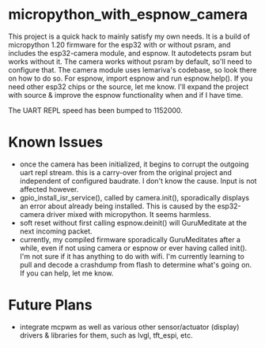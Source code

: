 # micropython_with_espnow_camera

This project is a quick hack to mainly satisfy my own needs. It is a build of micropython 1.20 firmware for the esp32 with or without psram, and includes the esp32-camera module, and espnow. It autodetects psram but works without it. The camera works without psram by default, so'll need to configure that. The camera module uses lemariva's codebase, so look there on how to do so. For espnow, import espnow and run espnow.help(). If you need other esp32 chips or the source, let me know. I'll expand the project with source & improve the espnow functionality when and if I have time.

The UART REPL speed has been bumped to 1152000.

# Known Issues
- once the camera has been initialized, it begins to corrupt the outgoing uart repl stream. this is a carry-over from the original project and independent of configured baudrate. I don't know the cause. Input is not affected however.
- gpio_install_isr_service(), called by camera.init(), sporadically displays an error about already being installed. This is caused by the esp32-camera driver mixed with micropython. It seems harmless.
- soft reset without first calling espnow.deinit() will GuruMeditate at the next incoming packet.
- currently, my compiled firmware sporadically GuruMeditates after a while, even if not using camera or espnow or ever having called init(). I'm not sure if it has anything to do with wifi. I'm currently learning to pull and decode a crashdump from flash to determine what's going on. If you can help, let me know.

# Future Plans
- integrate mcpwm as well as various other sensor/actuator (display) drivers & libraries for them, such as lvgl, tft_espi, etc.
